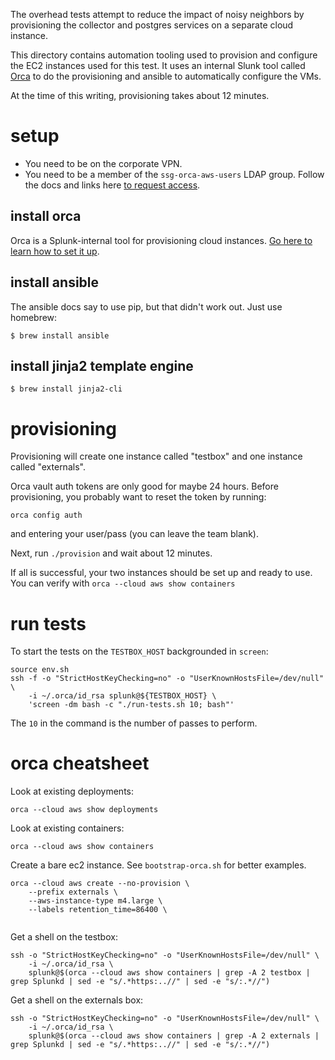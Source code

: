 The overhead tests attempt to reduce the impact of noisy neighbors by provisioning
the collector and postgres services on a separate cloud instance.

This directory contains automation tooling used to provision and configure 
the EC2 instances used for this test. It uses an internal Slunk tool 
called [Orca](https://core-ee.splunkdev.page/orca/) to do the provisioning 
and ansible to automatically configure the VMs.

At the time of this writing, provisioning takes about 12 minutes.

# setup

* You need to be on the corporate VPN.
* You need to be a member of the `ssg-orca-aws-users` LDAP group. Follow the docs and links here [to request access](https://core-ee.splunkdev.page/orca/docs/providers/aws#through-cli).

## install orca

Orca is a Splunk-internal tool for provisioning cloud instances.
[Go here to learn how to set it up](https://core-ee.splunkdev.page/orca/docs/setup).

## install ansible

The ansible docs say to use pip, but that didn't work out. Just use homebrew:
```
$ brew install ansible
```

## install jinja2 template engine

```
$ brew install jinja2-cli
```

# provisioning

Provisioning will create one instance called "testbox" and one instance called "externals".

Orca vault auth tokens are only good for maybe 24 hours. Before provisioning, you
probably want to reset the token by running:
```
orca config auth
```
and entering your user/pass (you can leave the team blank).

Next, run `./provision` and wait about 12 minutes.

If all is successful, your two instances should be set up and ready to use. You
can verify with `orca --cloud aws show containers`

# run tests

To start the tests on the `TESTBOX_HOST` backgrounded in `screen`:
```
source env.sh
ssh -f -o "StrictHostKeyChecking=no" -o "UserKnownHostsFile=/dev/null" \    
    -i ~/.orca/id_rsa splunk@${TESTBOX_HOST} \
    'screen -dm bash -c "./run-tests.sh 10; bash"'
```

The `10` in the command is the number of passes to perform.

# orca cheatsheet

Look at existing deployments:

```
orca --cloud aws show deployments
```

Look at existing containers:

```
orca --cloud aws show containers
```

Create a bare ec2 instance. See `bootstrap-orca.sh` for better examples.
```
orca --cloud aws create --no-provision \
    --prefix externals \
    --aws-instance-type m4.large \
    --labels retention_time=86400 \ 
 
```

Get a shell on the testbox:
```
ssh -o "StrictHostKeyChecking=no" -o "UserKnownHostsFile=/dev/null" \
    -i ~/.orca/id_rsa \
    splunk@$(orca --cloud aws show containers | grep -A 2 testbox | grep Splunkd | sed -e "s/.*https:..//" | sed -e "s/:.*//")
```

Get a shell on the externals box:
```
ssh -o "StrictHostKeyChecking=no" -o "UserKnownHostsFile=/dev/null" \
    -i ~/.orca/id_rsa \
    splunk@$(orca --cloud aws show containers | grep -A 2 externals | grep Splunkd | sed -e "s/.*https:..//" | sed -e "s/:.*//")
```